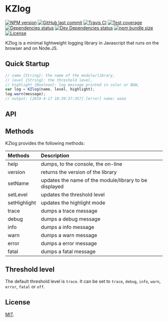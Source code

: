 # KZlog

[![NPM version][npm-image]][npm-url]
[![GitHub last commit][commit-image]][commit-url]
[![Travis CI][travis-image]][travis-url]
[![Test coverage][coveralls-image]][coveralls-url]
[![Dependencies status][dependencies-image]][dependencies-url]
[![Dev Dependencies status][devdependencies-image]][devdependencies-url]
[![npm bundle size][npm-bundle-size-image]][npm-bundle-size-url]
[![License][license-image]](LICENSE.md)

KZlog is a minimal lightweight logging library in Javascript that runs on the browser and on Node.JS.


## Quick Startup

```javascript
// name {String}: the name of the module/library,
// level {String}: the threshold level,
// highlight {Boolean}: log message printed in color or B&W,
var log = KZlog(name, level, highlight);
log.warn(message);
// output: [2019-4-17 18:39:37:357] [error] name: aaaa
```


## API

## Methods

KZlog provides the following methods:


| Methods              | Description |
|:---------------------|:------------|
| help                 | dumps, to the console, the on-line |
| version              | returns the version of the library |
| setName              | updates the name of the module/library to be displayed |
| setLevel             | updates the threshold level |
| setHighlight         | updates the highlight mode |
| trace                | dumps a trace message |
| debug                | dumps a debug message |
| info                 | dumps a info message |
| warn                 | dumps a warn message |
| error                | dumps a error message |
| fatal                | dumps a fatal message |


## Threshold level

The default threshold level is `trace`. It can be set to `trace`, `debug`, `info`, `warn`, `error`, `fatal` or `off`.


## License

[MIT](LICENSE.md).

<!--- URls -->

[npm-image]: https://img.shields.io/npm/v/@mobilabs/kzlog.svg?style=flat-square
[release-image]: https://img.shields.io/github/release/jclo/kzlog.svg?include_prereleases&style=flat-square
[commit-image]: https://img.shields.io/github/last-commit/jclo/kzlog.svg?style=flat-square
[travis-image]: https://img.shields.io/travis/jclo/kzlog.svg?style=flat-square
[coveralls-image]: https://img.shields.io/coveralls/jclo/kzlog/master.svg?style=flat-square
[dependencies-image]: https://david-dm.org/jclo/kzlog/status.svg?theme=shields.io
[devdependencies-image]: https://david-dm.org/jclo/kzlog/dev-status.svg?theme=shields.io
[npm-bundle-size-image]: https://img.shields.io/bundlephobia/minzip/@mobilabs/kzlog.svg?style=flat-square
[license-image]: https://img.shields.io/npm/l/@mobilabs/kzlog.svg?style=flat-square

[npm-url]: https://www.npmjs.com/package/@mobilabs/kzlog
[release-url]: https://github.com/jclo/kzlog/tags
[commit-url]: https://github.com/jclo/kzlog/commits/master
[travis-url]: https://travis-ci.org/jclo/kzlog
[coveralls-url]: https://coveralls.io/github/jclo/kzlog?branch=master
[dependencies-url]: https://david-dm.org/jclo/kzlog
[devdependencies-url]: https://david-dm.org/jclo/kzlog?type=dev
[license-url]: http://opensource.org/licenses/MIT
[npm-bundle-size-url]: https://img.shields.io/bundlephobia/minzip/@mobilabs/kzlog
